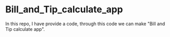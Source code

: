 # Bill_and_Tip_calculate_app
In this repo, I have provide a code, through this code we can make "Bill and Tip calculate app".
